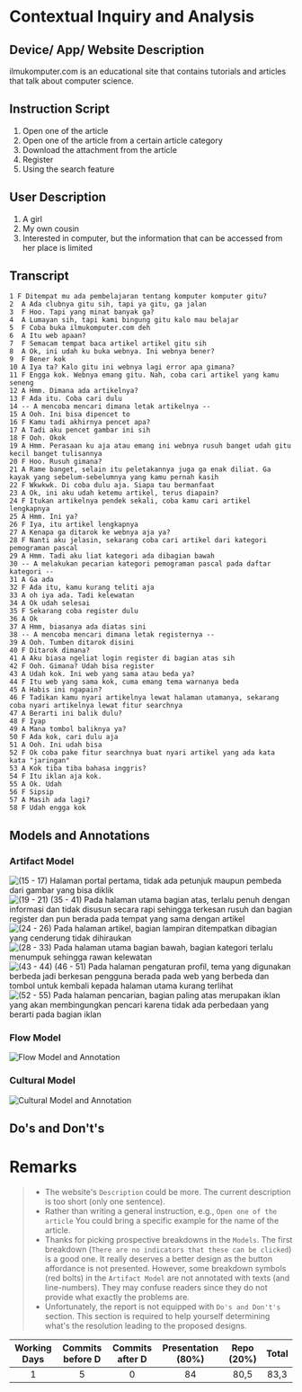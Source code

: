 # Contextual Inquiry and Analysis
## Device/ App/ Website Description
ilmukomputer.com is an educational site that contains tutorials and articles that talk about computer science.

## Instruction Script
1. Open one of the article
2. Open one of the article from a certain article category 
3. Download the attachment from the article
4. Register
5. Using the search feature

## User Description
1. A girl
2. My own cousin
3. Interested in computer, but the information that can be accessed from her place is limited

## Transcript
```text
1 F Ditempat mu ada pembelajaran tentang komputer komputer gitu?  
2  A Ada clubnya gitu sih, tapi ya gitu, ga jalan  
3  F Hoo. Tapi yang minat banyak ga?  
4  A Lumayan sih, tapi kami bingung gitu kalo mau belajar  
5  F Coba buka ilmukomputer.com deh  
6  A Itu web apaan?  
7  F Semacam tempat baca artikel artikel gitu sih  
8  A Ok, ini udah ku buka webnya. Ini webnya bener?  
9  F Bener kok  
10 A Iya ta? Kalo gitu ini webnya lagi error apa gimana?  
11 F Engga kok. Webnya emang gitu. Nah, coba cari artikel yang kamu seneng  
12 A Hmm. Dimana ada artikelnya?  
13 F Ada itu. Coba cari dulu  
14 -- A mencoba mencari dimana letak artikelnya --  
15 A Ooh. Ini bisa dipencet to  
16 F Kamu tadi akhirnya pencet apa?  
17 A Tadi aku pencet gambar ini sih  
18 F Ooh. Okok  
19 A Hmm. Perasaan ku aja atau emang ini webnya rusuh banget udah gitu kecil banget tulisannya  
20 F Hoo. Rusuh gimana?  
21 A Rame banget, selain itu peletakannya juga ga enak diliat. Ga kayak yang sebelum-sebelumnya yang kamu pernah kasih  
22 F Wkwkwk. Di coba dulu aja. Siapa tau bermanfaat  
23 A Ok, ini aku udah ketemu artikel, terus diapain?  
24 F Itukan artikelnya pendek sekali, coba kamu cari artikel lengkapnya  
25 A Hmm. Ini ya?  
26 F Iya, itu artikel lengkapnya  
27 A Kenapa ga ditarok ke webnya aja ya?  
28 F Nanti aku jelasin, sekarang coba cari artikel dari kategori pemograman pascal  
29 A Hmm. Tadi aku liat kategori ada dibagian bawah  
30 -- A melakukan pecarian kategori pemograman pascal pada daftar kategori --  
31 A Ga ada  
32 F Ada itu, kamu kurang teliti aja  
33 A oh iya ada. Tadi kelewatan  
34 A Ok udah selesai  
35 F Sekarang coba register dulu  
36 A Ok  
37 A Hmm, biasanya ada diatas sini  
38 -- A mencoba mencari dimana letak registernya --  
39 A Ooh. Tumben ditarok disini  
40 F Ditarok dimana?  
41 A Aku biasa ngeliat login register di bagian atas sih  
42 F Ooh. Gimana? Udah bisa register  
43 A Udah kok. Ini web yang sama atau beda ya?  
44 F Itu web yang sama kok, cuma emang tema warnanya beda  
45 A Habis ini ngapain?  
46 F Tadikan kamu nyari artikelnya lewat halaman utamanya, sekarang coba nyari artikelnya lewat fitur searchnya  
47 A Berarti ini balik dulu?  
48 F Iyap  
49 A Mana tombol baliknya ya?  
50 F Ada kok, cari dulu aja  
51 A Ooh. Ini udah bisa  
52 F Ok coba pake fitur searchnya buat nyari artikel yang ada kata kata "jaringan"  
53 A Kok tiba tiba bahasa inggris?  
54 F Itu iklan aja kok.  
55 A Ok. Udah  
56 F Sipsip  
57 A Masih ada lagi?  
58 F Udah engga kok  
```
## Models and Annotations

### Artifact Model
![(15 - 17) Halaman portal pertama, tidak ada petunjuk maupun pembeda dari gambar yang bisa diklik](/images/hci-assignment-1-portal.png)
![(19 - 21) (35 - 41) Pada halaman utama bagian atas, terlalu penuh dengan informasi dan tidak disusun secara rapi sehingga terkesan rusuh dan bagian register dan pun berada pada tempat yang sama dengan artikel](/images/hci-assignment-1-mainpage-top.png)
![(24 - 26) Pada halaman artikel, bagian lampiran ditempatkan dibagian yang cenderung tidak dihiraukan](/images/hci-assignment-1-article.png)
![(28 - 33) Pada halaman utama bagian bawah, bagian kategori terlalu menumpuk sehingga rawan kelewatan](/images/hci-assignment-1-mainipage-bot.png)
![(43 - 44) (46 - 51) Pada halaman pengaturan profil, tema yang digunakan berbeda jadi berkesan pengguna berada pada web yang berbeda dan tombol untuk kembali kepada halaman utama kurang terlihat](/images/hci-assignment-1-profile.png)
![(52 - 55) Pada halaman pencarian, bagian paling atas merupakan iklan yang akan membingungkan pencari karena tidak ada perbedaan yang berarti pada bagian iklan](/images/hci-assignment-1-search.png)

### Flow Model
![Flow Model and Annotation](/images/hci-assignment-1-flow.png)

### Cultural Model
![Cultural Model and Annotation](/images/hci-assignment-1-cultural.png)

## Do's and Don't's


# Remarks
> * The website's `Description` could be more. The current description is too short (only one sentence).
> * Rather than writing a general instruction, e.g., `Open one of the article` You could bring a specific example for the name of the article.
> * Thanks for picking prospective breakdowns in the `Models`. The first breakdown (`There are no indicators that these can be clicked`) is a good one. It really deserves a better design as the button affordance is not presented. However, some breakdown symbols (red bolts) in the `Artifact Model` are not annotated with texts (and line-numbers). They may confuse readers since they do not provide what exactly the problems are.
> * Unfortunately, the report is not equipped with `Do's and Don't's` section. This section is required to help yourself determining what's the resolution leading to the proposed designs.

| Working Days | Commits before D | Commits after D | Presentation (80%) | Repo (20%) | Total |
|:------------:|:----------------:|:---------------:|:------------------:|:----------:|:-----:|
| 1            | 5                | 0               | 84                 | 80,5       | 83,3  |
